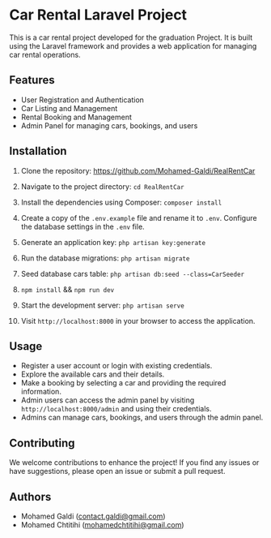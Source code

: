 # Car Rental Laravel Project

This is a car rental project developed for the graduation Project. It is built using the Laravel framework and provides a web application for managing car rental operations.

## Features

- User Registration and Authentication
- Car Listing and Management
- Rental Booking and Management
- Admin Panel for managing cars, bookings, and users

## Installation

1. Clone the repository: https://github.com/Mohamed-Galdi/RealRentCar

2. Navigate to the project directory:  `cd RealRentCar`


3. Install the dependencies using Composer:  `composer install`


4. Create a copy of the `.env.example` file and rename it to `.env`. Configure the database settings in the `.env` file.

5. Generate an application key: `php artisan key:generate`


6. Run the database migrations: `php artisan migrate`

7. Seed database cars table: `php artisan db:seed --class=CarSeeder`

7. `npm install` && `npm run dev`

8. Start the development server: `php artisan serve`


9. Visit `http://localhost:8000` in your browser to access the application.

## Usage

- Register a user account or login with existing credentials.
- Explore the available cars and their details.
- Make a booking by selecting a car and providing the required information.
- Admin users can access the admin panel by visiting `http://localhost:8000/admin` and using their credentials.
- Admins can manage cars, bookings, and users through the admin panel.

## Contributing

We welcome contributions to enhance the project! If you find any issues or have suggestions, please open an issue or submit a pull request.


## Authors

- Mohamed Galdi (contact.galdi@gmail.com)
- Mohamed Chtitihi (mohamedchtitihi@gmail.com)
